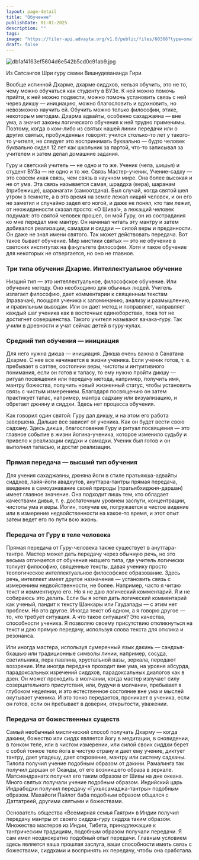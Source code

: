 ```yaml
---
layout: page-detail
title: "Обучение"
publishDate: 01-01-2025
description: ""
tags:
image: "https://filer-api.advayta.org/v1.0/public/files/60366?type=small"
draft: false
---
```


![db1af4163ef5604d6e542b5cd0c91ab9.jpg](https://filer-api.advayta.org/v1.0/public/files/60366?type=medium "Свами Вишнудевананда Гири") 

 Из Сатсангов Шри гуру свами Вишнудевананда Гири  
  
 Вообще истинной Дхарме, дхарме сиддхов, нельзя обучить, это не то, чему можно обучаться как студенту в ВУЗе. К ней можно помочь прийти, к ней можно подвести, можно помочь установить связь с ней через дикшу — инициацию, можно благословить и вдохновить, но невозможно научить ей. Обучить можно только философии, этике, некоторым методам. Дхарма адвайты, особенно сахаджаяна — вне ума, а значит законы логического обучения к ней трудно применимы. Поэтому, когда о ком-либо из святых нашей линии передачи или о других святых, пробужденных говорят: учился столько-то лет у такого-то учителя, не следует это воспринимать буквально — будто человек буквально сидел 12 лет как школьник за партой, что-то записывал за учителем и затем делал домашние задания.  
  
 Гуру и светский учитель — не одно и то же. Ученик (чела, шишья) и студент ВУЗа — не одно и то же. Связь Мастер-ученик, Учение-садху — это совсем иная связь, чем связь в научном мире. Она более высокая и не от ума. Эта связь называется самая, шраддха (вера), шаранам (прибежище), шаранагати (самоотдача). Был случай, когда святой шел утром в темноте, а в это время на земле лежал нищий человек, и он его не заметил и случайно задел его ногой, и даже не понял, кто там лежит, от неожиданности сказал просто: «О Шива!», а лежащий человек подумал: это святой человек прошел, он мой Гуру, он из сострадания ко мне передал мне мантру. Он начинал читать эту мантру и затем добивался реализации, самадхи и сиддхи — силой веры и преданности. Он даже не знал имени святого. Так может действовать передача. Вот такое бывает обучение. Мир мистики святых — это не обучение в светских институтах на факультете философии. Хотя и такое обучение для некоторых не отвергается, но оно не главное.  
  
### Три типа обучения Дхарме. Интеллектуальное обучение

  
 Низший тип — это интеллектуальное, философское обучение. Или обучение методу. Оно необходимо для обычных людей. Учитель излагает философию, дает комментарии к священным текстам (правачан), поощряя ученика к запоминанию, анализу и размышлению, и правильным выводам. Или он дает метод и поправляет, направляет каждый шаг ученика как в восточных единоборствах, пока тот не достигнет совершенства. Такого учителя называют вачака-гуру. Так учили в древности и учат сейчас детей в гуру-кулах.  
  
### Средний тип обучения — инициация

  
 Для него нужна дикша — инициация. Дикша очень важна в Санатана Дхарме. С нее все начинается в жизни ученика. Если ученик готов, т. е. пребывает в саттве, состоянии веры, чистоты и интуитивного понимания, если он готов к тапасу, то ему нужно пройти дикшу — ритуал посвящения или передачу метода, например, получить имя, мантру божества, получить новый жизненный статус, чтобы установить связь с чистым измерением. Благодаря посвящению он затем практикует тапас, например, мантра садхану или визуализацию, и обретает джняну и сиддхи. Здесь нет процесса обучения.  
  
 Как говорил один святой: Гуру дал дикшу, и на этом его работа завершена. Дальше все зависит от ученика. Как он будет вести свою садхану. Здесь дикша, благословение Гуру и ритуал посвящения — это главное событие в жизни йогина-ученика, которое изменило судьбу и привело к реализации сиддхи и самадхи. Ученик был готов и он выполнил тапасью, и достиг реализации.  
  
### Прямая передача — высший тип обучения

  
 Для учения сахаджаяны, джняна йоги в стиле пратьякша-адвайты сиддхов, лайя-йоги авадхутов, ануттара-тантры прямая передача, введение в самоузнавание своей природы (пратьябхиджня-даршан) имеет главное значение. Она подходит лишь тем, кто обладает качествами дивья, т. е. достаточным уровнем заслуги, концентрации, чистоты ума и веры. Йогин, получив ее, погружается в чистое видение или в измерение недвойственности на какое-то время, и этот опыт затем ведет его по пути всю жизнь.  
  
### Передача от Гуру в теле человека

  
 Прямая передача от Гуру-человека также существует в ануттара-тантре. Мастер может дать передачу через обычную речь, но это весьма отличается от обучения низшего типа, где учитель логически толкует философию, священные тексты, давая ученику просто теологическое интеллектуальное философское образование. Здесь речь, интеллект имеет другое назначение — установить связь с измерением недвойственности, не более. Например, часто я читаю текст и комментирую его. Но я не даю логический комментарий. Я и не собираюсь это делать. Если бы я хотел дать логический комментарий как ученый, пандит к тексту Шанкары или Гаудапады — с этим нет проблем. Но это другое. Иногда текст об одном, а я говорю другое — то, что требует ситуация. А что такое ситуация? Это качества, способности ученика. Я позволяю своему присутствию откликнуться на текст и даю прямую передачу, используя слова текста для отклика и резонанса.  
  
 Или иногда мастера, используя сумеречный язык дакинь — сандхья-бхашью или традиционные символы линии, например, сосуда, светильника, пера павлина, хрустальной вазы, зеркала, передают воззрение. Или иногда передача проходит вне ума, на уровне абсурда, парадоксальных изречений сиддхов, парадоксальных диалогов как в дзен. Он может проходить в молчании, когда мастер излучает силу созерцательного присутствия, или, будучи в молчании, пребывает в глубоком недеянии, и это естественное состояние вне ума и мыслей окутывает ученика. И это тонко передается, проникает в ученика, если он готов, если он пребывает в доверии, открытости, уважении.  
  
### Передача от божественных существ

  
 Самый необычный мистический способ получать Дхарму — когда дакини, божество или сиддх является йогу в медитации, в сновидении, в тонком теле, или в чистом измерении, или силой своих сиддхи берет с собой тонкое тело йога в чистую страну и дает ему учение, диктует тантру, дает упадешу, дает откровение, мантру или систему садханы. Тилопа получил учение подобным образом от дакини. Рамалинга так получил даршан от Сканды, от его возникшего образа в зеркале. Матсиендранатх получил его таким образом от Шивы на дне океана. Много святых получали учение подобным образом. Индийский царь Индрабодхи получил передачу «Гухьясамаджа-тантры» подобным образом. Махайоги Пайлот баба подобным образом общался с Даттатреей, другими святыми и божествами.  
  
 Основатель общества «Всемирная семья Гаятри» в Индии получил передачу мантры от своего сиддха-гуру сиддха таким образом. Множество мастеров из Индии, Тибета, принадлежащие к тантрическим традициям, подобным образом получали передачи. Я сам имел неоднократно подобный опыт передачи. Главным условием здесь является ваша прошлая заслуга, ваши способности иметь связь с божествами, сиддхами и воспринять их передачу, чтобы она сработала.  
  
  
